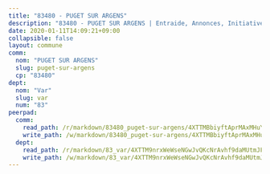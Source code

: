 ```yaml
---
title: "83480 - PUGET SUR ARGENS"
description: "83480 - PUGET SUR ARGENS | Entraide, Annonces, Initiatives"
date: 2020-01-11T14:09:21+09:00
collapsible: false
layout: commune
comm:
  nom: "PUGET SUR ARGENS"
  slug: puget-sur-argens
  cp: "83480"
dept:
  nom: "Var"
  slug: var
  num: "83"
peerpad:
  comm:
    read_path: /r/markdown/83480_puget-sur-argens/4XTTMBbiyftAprMAxMHuY4erhy6iVWSj5nkbtCEgkVAnwgttd
    write_path: /w/markdown/83480_puget-sur-argens/4XTTMBbiyftAprMAxMHuY4erhy6iVWSj5nkbtCEgkVAnwgttd-K3TgUkFXHCe7XBnNs6Yjep9N4TyD9deRsZxXLu3YbQQyxdhZnom33iADQR1nG7UdEe7pTc4HFbJpYXWssRnGmPZAKZ2RUgQj991DjZ6bG4ZMnswhWRqvk8AHfG14twJSFUDpjgx5
  dept:
    read_path: /r/markdown/83_var/4XTTM9nrxWeWseNGwJvQKcNrAvhf9daMUtmJFyuTCRVRxiQhJ
    write_path: /w/markdown/83_var/4XTTM9nrxWeWseNGwJvQKcNrAvhf9daMUtmJFyuTCRVRxiQhJ-K3TgTkbV5EeE5ztheh8tn4MGBxq8r8BVQdiSVrn3rAQKUfBUzy1SpnL7kiXYD24VhE1ooCba4S1a12268DXaVL5Dh1W3oDQu8Yj58kjUk3PAVaf4GwZWkisJBFW5Z6TWnf5Ads7a
---
```


